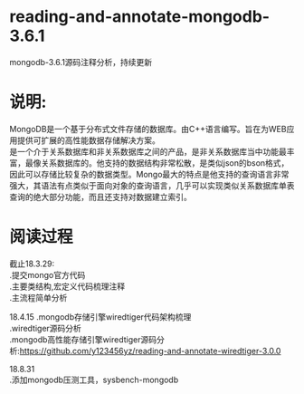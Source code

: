 # reading-and-annotate-mongodb-3.6.1
mongodb-3.6.1源码注释分析，持续更新

说明:  
===================================     
MongoDB是一个基于分布式文件存储的数据库。由C++语言编写。旨在为WEB应用提供可扩展的高性能数据存储解决方案。  
是一个介于关系数据库和非关系数据库之间的产品，是非关系数据库当中功能最丰富，最像关系数据库的。他支持的数据结构非常松散，是类似json的bson格式，因此可以存储比较复杂的数据类型。Mongo最大的特点是他支持的查询语言非常强大，其语法有点类似于面向对象的查询语言，几乎可以实现类似关系数据库单表查询的绝大部分功能，而且还支持对数据建立索引。  


阅读过程  
===================================  
截止18.3.29:  
	.提交mongo官方代码    
	.主要类结构,宏定义代码梳理注释  
	.主流程简单分析  
	
18.4.15
    .mongodb存储引擎wiredtiger代码架构梳理    
	.wiredtiger源码分析    
	.mongodb高性能存储引擎wiredtiger源码分析:https://github.com/y123456yz/reading-and-annotate-wiredtiger-3.0.0   

18.8.31  
    .添加mongodb压测工具，sysbench-mongodb  
	